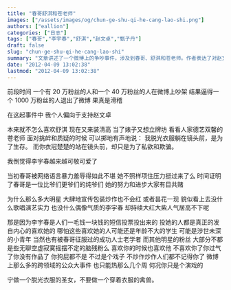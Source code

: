 ```yaml
---
title: "春哥舒淇和苍老师"
images: ["/assets/images/og/chun-ge-shu-qi-he-cang-lao-shi.png"]
authors: ["eallion"]
categories: ["日志"]
tags: ["春哥","李宇春","舒淇","赵文卓","甄子丹"]
draft: false
slug: "chun-ge-shu-qi-he-cang-lao-shi"
summary: "文章讲述了一个微博上的争吵事件，涉及到春哥、舒淇和苍老师。作者表达了对赵文卓的支持，并批评了舒淇装清高和苍老师受挑衅时的回应。同时，作者称赞李宇春坚强面对网络暴力并取得进步，认为她之所以红火是因为真正喜欢她的人投票支持。最后，作者指出其他明星粉丝多数只是脑残粉而已。"
date: "2012-04-09 13:02:38"
lastmod: "2012-04-09 13:02:38"
---
```


前段时间
一个有 20 万粉丝的人和一个 40 万粉丝的人在微博上吵架
结果逼得一个 1000 万粉丝的人退出了微博
果真是滑稽

在这起事件中
我个人偏向于支持赵文卓

本来就不怎么喜欢舒淇
现在又来装清高
当了婊子又想立牌坊
看看人家德艺双馨的苍老师
面对挑衅和质疑的时候
可以掷地有声地说：
我脱光衣服躺在镜头前，是为了生存。
而你衣冠楚楚的站在镜头前，却只是为了私欲和欺骗。

我倒觉得李宇春越来越可敬可爱了

当初春哥被网络语言暴力羞辱得如此不堪
她不照样项住压力挺过来了么
时间证明了春哥是一位比爷们更爷们的纯爷们
她的努力和进步大家有目共赌

为什么那么多大明星
大肆地宣传包装炒作也不会红
或者昙花一现
貌似看上去没什么歌唱演艺实力
也没什么偶像气质的李宇春
却持续大红大紫人气居高不下呢

那是因为李宇春是人们一毛钱一块钱的短信投票投出来的
投她的人都是真正的发自内心的喜欢她的
哪怕这些喜欢她的人可能还是年龄不大的学生
可能是涉世未深的小青年
当然也有被春哥征服过的成功人士老学者
而其他明星的粉丝
大部分不都是些无聊空虚寂寞摇摆不定的脑残粉么
喜欢你的时候也喜欢他
不喜欢你了你过气了你没有作品了
你狗屁都不是
不过是个戏子
不炒作炒作人们都不记得你了
微博上那么多的跨领域的公众大事件
也只能热那么几个周
何况你只是个演戏的

宁做一个脱光衣服的圣女，不要做一个穿着衣服的禽兽。
